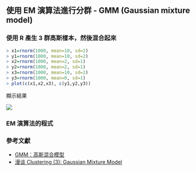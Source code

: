 ## 使用 EM 演算法進行分群 - GMM (Gaussian mixture model) 

### 使用 R 產生 3 群高斯樣本，然後混合起來

```r
> x1=rnorm(1000, mean=10, sd=2)
> y1=rnorm(1000, mean=10, sd=2)
> x2=rnorm(1000, mean=2, sd=1)
> y2=rnorm(1000, mean=2, sd=1)
> x3=rnorm(1000, mean=10, sd=2)
> y3=rnorm(1000, mean=0, sd=1)
> plot(c(x1,x2,x3), c(y1,y2,y3))
```

顯示結果

![](../img/gmm_data_plot.jpg)

### EM 演算法的程式



### 參考文獻

* [GMM：高斯混合模型](http://www.cs.nccu.edu.tw/~whliao/acv2008/08gmm.pdf)
* [漫谈 Clustering (3): Gaussian Mixture Model](http://blog.pluskid.org/?p=39)

